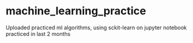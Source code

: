 # machine_learning_practice
Uploaded practiced ml algorithms, using sckit-learn on jupyter notebook practiced in last 2 months
